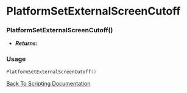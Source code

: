 # PlatformSetExternalScreenCutoff

### PlatformSetExternalScreenCutoff()
- ***Returns:*** 

### Usage

```Lua
PlatformSetExternalScreenCutoff()
```


[Back To Scripting Documentation](../README.md)
